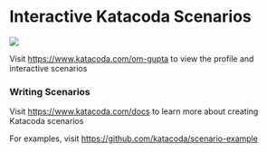 # Interactive Katacoda Scenarios

[![](http://shields.katacoda.com/katacoda/om-gupta/count.svg)](https://www.katacoda.com/om-gupta "Get your profile on Katacoda.com")

Visit https://www.katacoda.com/om-gupta to view the profile and interactive scenarios

### Writing Scenarios
Visit https://www.katacoda.com/docs to learn more about creating Katacoda scenarios

For examples, visit https://github.com/katacoda/scenario-example
